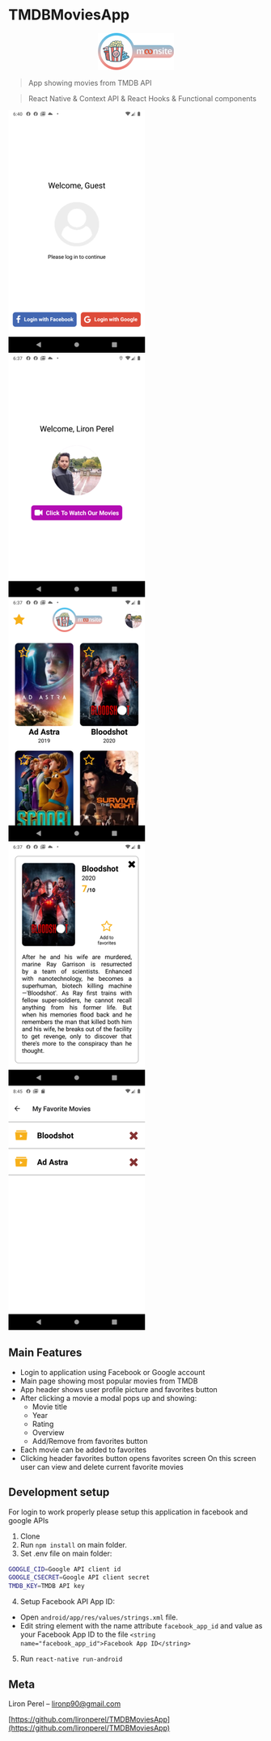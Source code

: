 # TMDBMoviesApp
<p align="center">
  <img src="logo.png">
</p>

> App showing movies from TMDB API

> React Native & Context API & React Hooks & Functional components

![](Screenshot1.png)
![](Screenshot2.png)
![](Screenshot3.png)
![](Screenshot4.png)
![](Screenshot5.png)

## Main Features
* Login to application using Facebook or Google account
* Main page showing most popular movies from TMDB
* App header shows user profile picture and favorites button
* After clicking a movie a modal pops up and showing:
  * Movie title
  * Year
  * Rating
  * Overview
  * Add/Remove from favorites button
* Each movie can be added to favorites
* Clicking header favorites button opens favorites screen
  On this screen user can view and delete current favorite movies

## Development setup

For login to work properly please setup this application in facebook and google APIs

1. Clone
2. Run `npm install` on main folder.
3. Set .env file on main folder:
```sh
GOOGLE_CID=Google API client id
GOOGLE_CSECRET=Google API client secret
TMDB_KEY=TMDB API key
```
4. Setup Facebook API App ID:
 * Open `android/app/res/values/strings.xml` file.
 * Edit string element with the name attribute `facebook_app_id`
   and value as your Facebook App ID to the file
   `<string name="facebook_app_id">Facebook App ID</string>`

5. Run `react-native run-android`

## Meta

Liron Perel – lironp90@gmail.com

[https://github.com/lironperel/TMDBMoviesApp](https://github.com/lironperel/TMDBMoviesApp)
